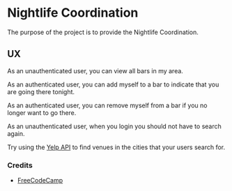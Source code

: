 # Nightlife Coordination

The purpose of the project is to provide the Nightlife Coordination.

## UX

As an unauthenticated user, you can view all bars in my area.

As an authenticated user, you can add myself to a bar to indicate that you are going there tonight.

As an authenticated user, you can remove myself from a bar if you no longer want to go there.

As an unauthenticated user, when you login you should not have to search again.

Try using the [Yelp API](https://www.yelp.com/developers/documentation/v3) to find venues in the cities that your users search for.

### Credits

- [FreeCodeCamp](https://www.freecodecamp.org)